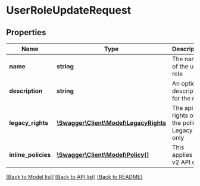 # UserRoleUpdateRequest

## Properties
Name | Type | Description | Notes
------------ | ------------- | ------------- | -------------
**name** | **string** | The name of the user role | [optional] 
**description** | **string** | An optional description for the role | [optional] 
**legacy_rights** | [**\Swagger\Client\Model\LegacyRights**](LegacyRights.md) | The api rights of the policy. Legacy only | [optional] 
**inline_policies** | [**\Swagger\Client\Model\Policy[]**](Policy.md) | This applies to v2 API only | [optional] 

[[Back to Model list]](../README.md#documentation-for-models) [[Back to API list]](../README.md#documentation-for-api-endpoints) [[Back to README]](../README.md)


